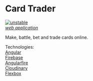 Card Trader
=============
[![unstable](http://badges.github.io/stability-badges/dist/unstable.svg)](http://github.com/badges/stability-badges) <br>
[*web application*](http://cardtrader.eric.hosting/) <br>

Make, battle, bet and trade cards online. <br>

Technologies: <br>
[Angular](https://angularjs.org/) <br>
[Firebase](https://www.firebase.com/) <br>
[Angularfire](https://www.firebase.com/docs/web/libraries/angular/) <br>
[Cloudinary](http://cloudinary.com/) <br>
[Flexbox](https://en.wikipedia.org/wiki/CSS_Flex_Box_Layout) <br>
